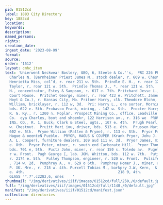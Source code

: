 ```yaml
---
pid: 01512cd
label: 1883 City Directory
key: 1883cd
location: 
keywords: 
description: 
named_persons: 
rights: 
creation_date: 
ingest_date: '2023-08-09'
format: 
source: 
order: '1512'
layout: cmhc_item
text: 'Unierwent Neckwear Boslery, GEO, 6, Steele & Co.''s,  PRI 226 PUR     Priddy
  Charles N. (Bernheimer Priest Jumes M., stock dealer, r. 609 w. Chestnut.  Prince
  Henrietta Miss, col’d, r. rear 211 w. 5th.  Prindle E. H., r. rear 121 w. 5th.  Prindle
  Taylor, r, roar 121 w. 5th.  Prindle Thomas J., *. rear 121 w. 5th.  Prisk William
  H., concentrator, Estey & Sampson, r. 617 e. 7th. Pritchard Jesse L., county assessor,
  Court House.  Pritchet George, miner, r. rear 423 e. Pritchett. James B. (C. P.
  Hoyt & Co.), r. Kansas City, Mo. Pritoer Harry, clk. Theodore Blohm, r. 112 w. 8d.  Prituer
  William, bricklayer, r. 112 w, 3d.  Pri: Harry L., ore sorter, Morning Star mine,
  bds. 622 e. 5th. Probasco Frank, mining, . 142 w. Sth.  Procter Harry, lab. D. &
  R. G. Ry., r. 1200 n. Poplar. Prospect Mining Co., office, Leadville Cons, Mining
  Co.  cya Charles, boot and shoemkr, 122 Harrison av., r. 316 we  PROVIDENCE eR Reon
  INS. CO., R. 1, Buck; Clark & Steel, ugts., 107 e. 4th.  Prugh Pearl, lab. r.318
  w. Chestnut.  Pruitt Mari iou, driver, bds. 513 e. 8th.  Prussen Maria Miss, r.
  602 e. 5th.  Pryme William (Patten & Pryme), r. 113 e. Sth.  Pryor Frank (Pryor,
  Hague & oeenteN Pueblo.  PRYOR, HAGUS & COUPER (Krank Pryor, Johu J. Hagus and  W.
  A. L. Cooper), furniture dealers, 109 aud 111 w. 3d.  Pryor James, miner, r. 408
  e. 8th.  Pryor Peter, miner, r. south end Carbonate Hill.  Pryor Thomas, miner,
  bds. 701 e, 5th.  Puctz John, miner, r. rear 150 s. Toledo av.  Pugel Franz, lab.
  r w. Front.  Pugh George I, lab. JOM. Whitton, bds. 112 w. 7th.  Putis Joseph, carpenter,
  r. 2174 e. 5th.  Pulley Thompson, engineer, r. 520 w. Front.  Pulsifer Edward W.,
  . 714 w. 2d,  Pumphrey A., v. 629 o 6th.  Pumphrey Homer J., miner, rv. 618 e, 6th.  pancey
  P. XK. Mre., r. 218 w. 4th. Purcell Tobias M., barkpry J.W, Kern,  & Priddy), v-408
  e. 4th.                                           218 9, 4th.         For WINDOW
  GLASS °°.7°.c2282,6, ones    '
thumbnail: "/img/derivatives/iiif/images/01512cd/full/250,/0/default.jpg"
full: "/img/derivatives/iiif/images/01512cd/full/1140,/0/default.jpg"
manifest: "/img/derivatives/iiif/01512cd/manifest.json"
collection: directories
---
```

